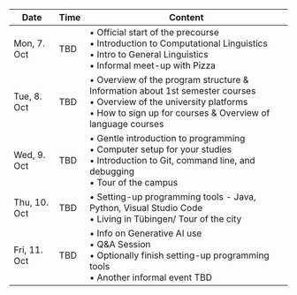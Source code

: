 | Date         | Time | Content                                                                                                                                                                                 |
| ------------ | ---- | --------------------------------------------------------------------------------------------------------------------------------------------------------------------------------------- |
| Mon, 7. Oct  | TBD  | • Official start of the precourse <br> • Introduction to Computational Linguistics <br> • Intro to General Linguistics <br>• Informal meet-up with Pizza                                                                |
| Tue, 8. Oct  | TBD  | • Overview of the program structure & Information about 1st semester courses <br>• Overview of the university platforms<br>• How to sign up for courses & Overview of language courses |
| Wed, 9. Oct  | TBD  | • Gentle introduction to programming<br>• Computer setup for your studies<br>• Introduction to Git, command line, and debugging <br>• Tour of the campus                                                                     |
| Thu, 10. Oct | TBD  | • Setting-up programming tools - Java, Python, Visual Studio Code <br>• Living in Tübingen/ Tour of the city                                                                            |
| Fri, 11. Oct | TBD  | • Info on Generative AI use <br>• Q&A Session<br>• Optionally finish setting-up programming tools <br>• Another informal event TBD                                                                                                  |
